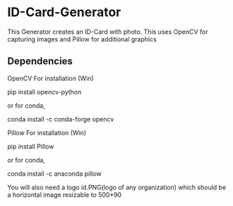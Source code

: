 # ID-Card-Generator

This Generator creates an ID-Card with photo. This uses OpenCV for capturing images and Pillow for additional graphics 

## Dependencies

OpenCV
For installation (Win)
  
  pip install opencv-python

or for conda,
  
  conda install -c conda-forge opencv

Pillow
For installation (Win)
  
  pip install Pillow

or for conda,
  
  conda install -c anaconda pillow

You will also need a logo id.PNG(logo of any organization) which should be a horizontal image resizable to 500*90
